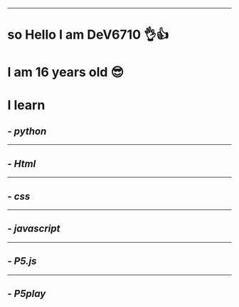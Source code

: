 <!--Hey😃,it is me mario 😄 haha-->
------------------------------------
# so Hello I am DeV6710 👌👍
# I am 16 years old 😎



# **I learn** 

## - ***python*** 
------
## - ***Html***
------
## - ***css***
------
## - ***javascript***
------
## - ***P5.js***
------
## - ***P5play***

